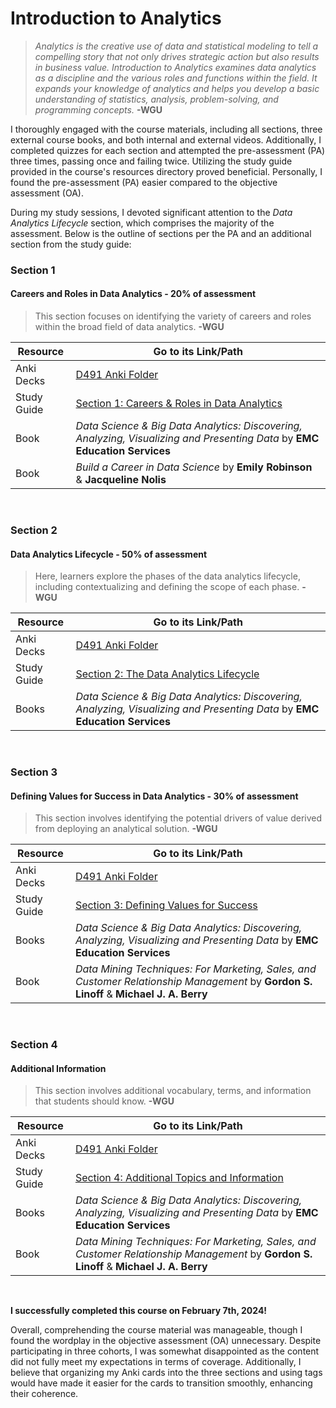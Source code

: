 # Introduction to Analytics

> *Analytics is the creative use of data and statistical modeling to tell a compelling story that not only drives strategic action but also results in business value. Introduction to Analytics examines data analytics as a discipline and the various roles and functions within the field. It expands your knowledge of analytics and helps you develop a basic understanding of statistics, analysis, problem-solving, and programming concepts.* 
> __-WGU__

I thoroughly engaged with the course materials, including all sections, three external course books, and both internal and external videos. Additionally, I completed quizzes for each section and attempted the pre-assessment (PA) three times, passing once and failing twice. Utilizing the study guide provided in the course's resources directory proved beneficial. Personally, I found the pre-assessment (PA) easier compared to the objective assessment (OA).

During my study sessions, I devoted significant attention to the *Data Analytics Lifecycle* section, which comprises the majority of the assessment. Below is the outline of sections per the PA and an additional section from the study guide:

### Section 1
#### Careers and Roles in Data Analytics - 20% of assessment
> This section focuses on identifying the variety of careers and roles within the broad field of data analytics.
> __-WGU__

| Resource     | Go to its Link/Path          |
|--------------|------------------------------|
| Anki Decks   | [D491 Anki Folder](../../Notes-Walkthrough/D491-Intorduction_to_Analytics/D491_Anki/) |
| Study Guide  | [Section 1: Careers & Roles in Data Analytics](../../Notes-Walkthrough/D491-Intorduction_to_Analytics/Careers%20and%20Goals%20Section.pdf) |
| Book        | *Data Science & Big Data Analytics: Discovering, Analyzing, Visualizing and Presenting Data* by __EMC Education Services__     |
| Book | *Build a Career in Data Science* by __Emily Robinson__ & __Jacqueline Nolis__|
<br>

### Section 2
#### Data Analytics Lifecycle - 50% of assessment
> Here, learners explore the phases of the data analytics lifecycle, including contextualizing and defining the scope of each phase.
> __-WGU__

| Resource     | Go to its Link/Path          |
|--------------|------------------------------|
| Anki Decks   | [D491 Anki Folder](../../Notes-Walkthrough/D491-Intorduction_to_Analytics/D491_Anki/) |
| Study Guide  | [Section 2: The Data Analytics Lifecycle](../../Notes-Walkthrough/D491-Intorduction_to_Analytics/The%20Data%20Analytics%20Lifecycle%20Section.pdf) |
| Books        | *Data Science & Big Data Analytics: Discovering, Analyzing, Visualizing and Presenting Data* by __EMC Education Services__ |
<br>

### Section 3
#### Defining Values for Success in Data Analytics - 30% of assessment
> This section involves identifying the potential drivers of value derived from deploying an analytical solution.
> __-WGU__

| Resource     | Go to its Link/Path          |
|--------------|------------------------------|
| Anki Decks   | [D491 Anki Folder](../../Notes-Walkthrough/D491-Intorduction_to_Analytics/D491_Anki/) |
| Study Guide  | [Section 3: Defining Values for Success](../../Notes-Walkthrough/D491-Intorduction_to_Analytics/Defining%20Values%20for%20Success%20Section.pdf) |
| Books        | *Data Science & Big Data Analytics: Discovering, Analyzing, Visualizing and Presenting Data* by __EMC Education Services__ |
| Book | *Data Mining Techniques: For Marketing, Sales, and Customer Relationship Management* by __Gordon S. Linoff__ & __Michael J. A. Berry__ |
<br>

### Section 4
#### Additional Information
> This section involves additional vocabulary, terms, and information that students should know.
> __-WGU__

| Resource     | Go to its Link/Path          |
|--------------|------------------------------|
| Anki Decks   | [D491 Anki Folder](../../Notes-Walkthrough/D491-Intorduction_to_Analytics/D491_Anki/) |
| Study Guide  | [Section 4: Additional Topics and Information](../../Notes-Walkthrough/D491-Intorduction_to_Analytics/Additional%20Topics%20and%20Information%20Section.pdf) |
| Books        | *Data Science & Big Data Analytics: Discovering, Analyzing, Visualizing and Presenting Data* by __EMC Education Services__ |
| Book | *Data Mining Techniques: For Marketing, Sales, and Customer Relationship Management* by __Gordon S. Linoff__ & __Michael J. A. Berry__ |
<br>

__I successfully completed this course on February 7th, 2024!__

Overall, comprehending the course material was manageable, though I found the wordplay in the objective assessment (OA) unnecessary. Despite participating in three cohorts, I was somewhat disappointed as the content did not fully meet my expectations in terms of coverage. Additionally, I believe that organizing my Anki cards into the three sections and using tags would have made it easier for the cards to transition smoothly, enhancing their coherence.
